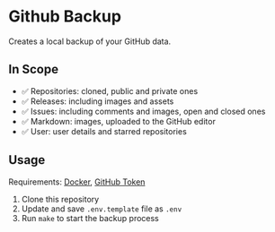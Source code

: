 # Github Backup

Creates a local backup of your GitHub data.

## In Scope

- ✅ Repositories: cloned, public and private ones
- ✅ Releases: including images and assets
- ✅ Issues: including comments and images, open and closed ones
- ✅ Markdown: images, uploaded to the GitHub editor
- ✅ User: user details and starred repositories  

## Usage

Requirements: [Docker](https://www.docker.com/), [GitHub Token](https://github.com/settings/tokens)

1. Clone this repository
2. Update and save `.env.template` file as `.env`
3. Run `make` to start the backup process
